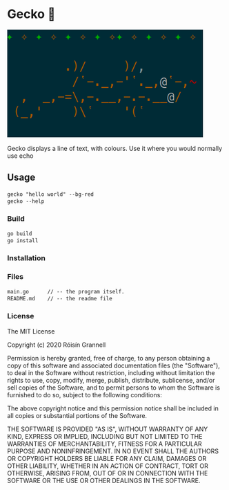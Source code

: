 
# Gecko 🦎

![Gecko Example](./example.png)

Gecko displays a line of text, with colours. Use it where you would normally use echo

## Usage

```
gecko "hello world" --bg-red
gecko --help
```

### Build

```
go build
go install
```

### Installation


### Files

```
main.go      // -- the program itself.
README.md    // -- the readme file
```

### License

The MIT License

Copyright (c) 2020 Róisín Grannell

Permission is hereby granted, free of charge, to any person obtaining a copy of this software and associated documentation files (the "Software"), to deal in the Software without restriction, including without limitation the rights to use, copy, modify, merge, publish, distribute, sublicense, and/or sell copies of the Software, and to permit persons to whom the Software is furnished to do so, subject to the following conditions:

The above copyright notice and this permission notice shall be included in all copies or substantial portions of the Software.

THE SOFTWARE IS PROVIDED "AS IS", WITHOUT WARRANTY OF ANY KIND, EXPRESS OR IMPLIED, INCLUDING BUT NOT LIMITED TO THE WARRANTIES OF MERCHANTABILITY, FITNESS FOR A PARTICULAR PURPOSE AND NONINFRINGEMENT. IN NO EVENT SHALL THE AUTHORS OR COPYRIGHT HOLDERS BE LIABLE FOR ANY CLAIM, DAMAGES OR OTHER LIABILITY, WHETHER IN AN ACTION OF CONTRACT, TORT OR OTHERWISE, ARISING FROM, OUT OF OR IN CONNECTION WITH THE SOFTWARE OR THE USE OR OTHER DEALINGS IN THE SOFTWARE.
